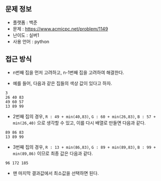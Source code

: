 ## 문제 정보

- 플랫폼 : 백준
- 문제 : https://www.acmicpc.net/problem/1149
- 난이도 : 실버1
- 사용 언어 : python

## 접근 방식

- n번째 집을 먼저 고려하고, n-1번째 집을 고려하여 해결한다.

- 예를 들어, 다음과 같은 집들의 색상 값이 있다고 하자.

```
3
26 40 83
49 60 57
13 89 99
```

- 2번째 집의 경우, `R : 49 + min(40,83)`, `G : 60 + min(26,83)`, `B : 57 + min(26,40)` 으로 생각할 수 있고, 이를 다시 배열로 만들면 다음과 같다.

```
89 86 83
13 89 99
```

- 3번째 집의 경우, `R : 13 + min(86,83)`, `G : 89 + min(89,83)`, `B : 99 + min(89,86)` 이므로 최종 값은 다음과 같다.

```
96 172 185
```

- 맨 마지막 결과값에서 최소값을 선택하면 된다.
